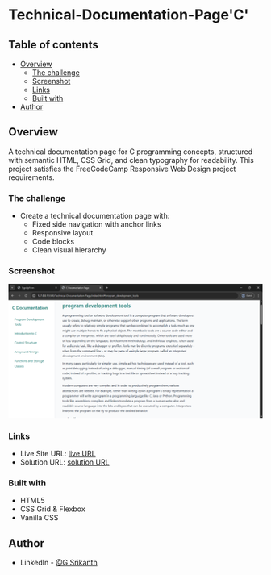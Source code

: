 # Technical-Documentation-Page'C'

## Table of contents

- [Overview](#overview)
  - [The challenge](#the-challenge)
  - [Screenshot](#screenshot)
  - [Links](#links)
  - [Built with](#built-with)
- [Author](#author)

## Overview

A technical documentation page for C programming concepts, structured with semantic HTML, CSS Grid, and clean typography for readability. This project satisfies the FreeCodeCamp Responsive Web Design project requirements.

### The challenge

- Create a technical documentation page with:
  - Fixed side navigation with anchor links
  - Responsive layout
  - Code blocks
  - Clean visual hierarchy

### Screenshot

![](Technical-Documentaton-page.png)

### Links

- Live Site URL: [live URL](https://shrikanth-dev.github.io/Technical-Documentation-Page/)
- Solution URL: [solution URL](https://github.com/shrikanth-dev/Technical-Documentation-Page)

### Built with

- HTML5
- CSS Grid & Flexbox
- Vanilla CSS

## Author

- LinkedIn - [@G Srikanth](https://www.linkedin.com/in/g-srikanth-gs)
